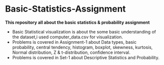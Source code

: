 # Basic-Statistics-Assignment
 **This repository all about the basic statistics & probability assignment**
* Basic Statistical visualization is about the some basic understanding of the dataset,i used computer_data.csv for visualization.
* Problems is covered in Assignment-1 about Data types, basic probability, central tendency, histogram, boxplot, skewness, kurtosis, Normal distribution, Z & t-distribution, confidence interval.
* Problems is covered in Set-1 about Descriptive Statistics and Probability.
